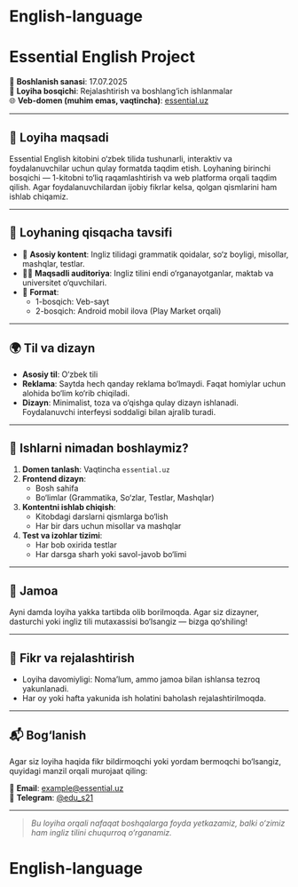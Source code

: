 # English-language
# Essential English Project

📅 **Boshlanish sanasi**: 17.07.2025  
📌 **Loyiha bosqichi**: Rejalashtirish va boshlang‘ich ishlanmalar  
🌐 **Veb-domen (muhim emas, vaqtincha)**: [essential.uz](https://essential.uz)

---

## 🎯 Loyiha maqsadi

Essential English kitobini o‘zbek tilida tushunarli, interaktiv va foydalanuvchilar uchun qulay formatda taqdim etish. Loyhaning birinchi bosqichi — 1-kitobni to‘liq raqamlashtirish va web platforma orqali taqdim qilish. Agar foydalanuvchilardan ijobiy fikrlar kelsa, qolgan qismlarini ham ishlab chiqamiz.

---

## 🧩 Loyhaning qisqacha tavsifi

- 📘 **Asosiy kontent**: Ingliz tilidagi grammatik qoidalar, so‘z boyligi, misollar, mashqlar, testlar.
- 🧑‍🎓 **Maqsadli auditoriya**: Ingliz tilini endi o‘rganayotganlar, maktab va universitet o‘quvchilari.
- 📱 **Format**: 
  - 1-bosqich: Veb-sayt
  - 2-bosqich: Android mobil ilova (Play Market orqali)

---

## 🌍 Til va dizayn

- **Asosiy til**: O‘zbek tili  
- **Reklama**: Saytda hech qanday reklama bo‘lmaydi. Faqat homiylar uchun alohida bo‘lim ko‘rib chiqiladi.
- **Dizayn**: Minimalist, toza va o‘qishga qulay dizayn ishlanadi. Foydalanuvchi interfeysi soddaligi bilan ajralib turadi.

---

## 🚀 Ishlarni nimadan boshlaymiz?

1. **Domen tanlash**: Vaqtincha `essential.uz`
2. **Frontend dizayn**: 
   - Bosh sahifa
   - Bo‘limlar (Grammatika, So‘zlar, Testlar, Mashqlar)
3. **Kontentni ishlab chiqish**:
   - Kitobdagi darslarni qismlarga bo‘lish
   - Har bir dars uchun misollar va mashqlar
4. **Test va izohlar tizimi**:
   - Har bob oxirida testlar
   - Har darsga sharh yoki savol-javob bo‘limi

---

## 👥 Jamoa

Ayni damda loyiha yakka tartibda olib borilmoqda. Agar siz dizayner, dasturchi yoki ingliz tili mutaxassisi bo‘lsangiz — bizga qo‘shiling!

---

## 🧠 Fikr va rejalashtirish

- Loyiha davomiyligi: Noma’lum, ammo jamoa bilan ishlansa tezroq yakunlanadi.
- Har oy yoki hafta yakunida ish holatini baholash rejalashtirilmoqda.

---

## 📬 Bog‘lanish

Agar siz loyiha haqida fikr bildirmoqchi yoki yordam bermoqchi bo‘lsangiz, quyidagi manzil orqali murojaat qiling:

📧 **Email**: example@essential.uz  
📱 **Telegram**: [@edu_s21](https://t.me/edu_s21)

---

> *Bu loyiha orqali nafaqat boshqalarga foyda yetkazamiz, balki o‘zimiz ham ingliz tilini chuqurroq o‘rganamiz.*
# English-language

